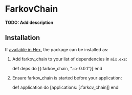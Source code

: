 # FarkovChain

**TODO: Add description**

## Installation

If [available in Hex](https://hex.pm/docs/publish), the package can be installed as:

  1. Add farkov_chain to your list of dependencies in `mix.exs`:

        def deps do
          [{:farkov_chain, "~> 0.0.1"}]
        end

  2. Ensure farkov_chain is started before your application:

        def application do
          [applications: [:farkov_chain]]
        end
